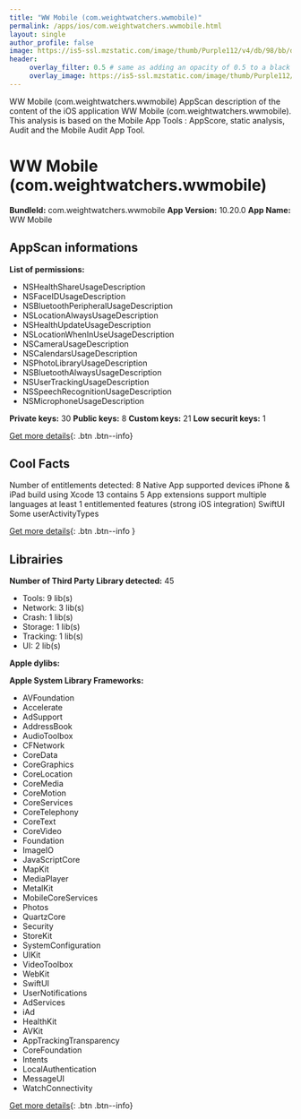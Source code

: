 ```yaml
---
title: "WW Mobile (com.weightwatchers.wwmobile)"
permalink: /apps/ios/com.weightwatchers.wwmobile.html
layout: single
author_profile: false
image: https://is5-ssl.mzstatic.com/image/thumb/Purple112/v4/db/98/bb/db98bb6e-e8a7-bbbb-5e34-4454185038ae/AppIcon-0-1x_U007emarketing-0-7-0-85-220.png/512x512bb.jpg
header: 
     overlay_filter: 0.5 # same as adding an opacity of 0.5 to a black background
     overlay_image: https://is5-ssl.mzstatic.com/image/thumb/Purple112/v4/db/98/bb/db98bb6e-e8a7-bbbb-5e34-4454185038ae/AppIcon-0-1x_U007emarketing-0-7-0-85-220.png/512x512bb.jpg
---
```

WW Mobile (com.weightwatchers.wwmobile) AppScan description of the content of the iOS application WW Mobile (com.weightwatchers.wwmobile). This analysis is based on the Mobile App Tools : AppScore, static analysis, Audit and the Mobile Audit App Tool.

# WW Mobile (com.weightwatchers.wwmobile)

**BundleId:** com.weightwatchers.wwmobile
**App Version:** 10.20.0
**App Name:** WW Mobile


## AppScan informations 

**List of permissions:** 
- NSHealthShareUsageDescription
- NSFaceIDUsageDescription
- NSBluetoothPeripheralUsageDescription
- NSLocationAlwaysUsageDescription
- NSHealthUpdateUsageDescription
- NSLocationWhenInUseUsageDescription
- NSCameraUsageDescription
- NSCalendarsUsageDescription
- NSPhotoLibraryUsageDescription
- NSBluetoothAlwaysUsageDescription
- NSUserTrackingUsageDescription
- NSSpeechRecognitionUsageDescription
- NSMicrophoneUsageDescription
  
  
**Private keys:** 30
**Public keys:** 8
**Custom keys:** 21
**Low securit keys:** 1
  
[Get more details](/pricing.html){: .btn .btn--info}

## Cool Facts

Number of entitlements detected: 8
Native App
supported devices iPhone & iPad
build using Xcode 13
contains 5 App extensions
support multiple languages
at least 1 entitlemented features (strong iOS integration)
SwiftUI
Some userActivityTypes
  
[Get more details](/pricing.html){: .btn .btn--info }

## Librairies 
**Number of Third Party Library detected:** 45
- Tools: 9 lib(s)
- Network: 3 lib(s)
- Crash: 1 lib(s)
- Storage: 1 lib(s)
- Tracking: 1 lib(s)
- UI: 2 lib(s)


**Apple dylibs:**


**Apple System Library Frameworks:**
- AVFoundation
- Accelerate
- AdSupport
- AddressBook
- AudioToolbox
- CFNetwork
- CoreData
- CoreGraphics
- CoreLocation
- CoreMedia
- CoreMotion
- CoreServices
- CoreTelephony
- CoreText
- CoreVideo
- Foundation
- ImageIO
- JavaScriptCore
- MapKit
- MediaPlayer
- MetalKit
- MobileCoreServices
- Photos
- QuartzCore
- Security
- StoreKit
- SystemConfiguration
- UIKit
- VideoToolbox
- WebKit
- SwiftUI
- UserNotifications
- AdServices
- iAd
- HealthKit
- AVKit
- AppTrackingTransparency
- CoreFoundation
- Intents
- LocalAuthentication
- MessageUI
- WatchConnectivity


  
[Get more details](/pricing.html){: .btn .btn--info}

